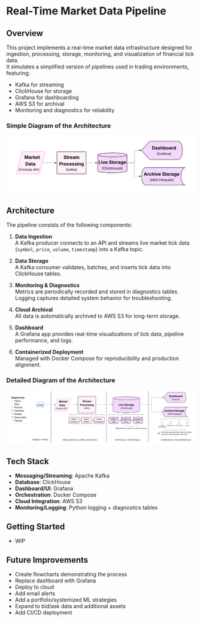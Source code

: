 # Real-Time Market Data Pipeline

## Overview
This project implements a real-time market data infrastructure designed for ingestion, processing, storage, monitoring, and visualization of financial tick data.  
It simulates a simplified version of pipelines used in trading environments, featuring:

- Kafka for streaming
- ClickHouse for storage
- Grafana for dashboarding
- AWS S3 for archival
- Monitoring and diagnostics for reliability

### Simple Diagram of the Architecture
![Architecture Diagram](assets/architecture_simple.png)

## Architecture
The pipeline consists of the following components:

1. **Data Ingestion**  
   A Kafka producer connects to an API and streams live market tick data (`symbol`, `price`, `volume`, `timestamp`) into a Kafka topic.

2. **Data Storage**  
   A Kafka consumer validates, batches, and inserts tick data into ClickHouse tables.

3. **Monitoring & Diagnostics**  
   Metrics are periodically recorded and stored in diagnostics tables. Logging captures detailed system behavior for troubleshooting.

4. **Cloud Archival**  
   All data is automatically archived to AWS S3 for long-term storage.

5. **Dashboard**  
   A Grafana app provides real-time visualizations of tick data, pipeline performance, and logs.

6. **Containerized Deployment**  
   Managed with Docker Compose for reproducibility and production alignment.

### Detailed Diagram of the Architecture
![Architecture Diagram](assets/architecture_complex.png)

## Tech Stack
- **Messaging/Streaming**: Apache Kafka  
- **Database**: ClickHouse  
- **Dashboard/UI**: Grafana  
- **Orchestration**: Docker Compose  
- **Cloud Integration**: AWS S3  
- **Monitoring/Logging**: Python logging + diagnostics tables  

## Getting Started
- WIP

## Future Improvements
- Create flowcharts demonstrating the process
- Replace dashboard with Grafana
- Deploy to cloud
- Add email alerts
- Add a portfolio/systemized ML strategies
- Expand to bid/ask data and additional assets
- Add CI/CD deployment
